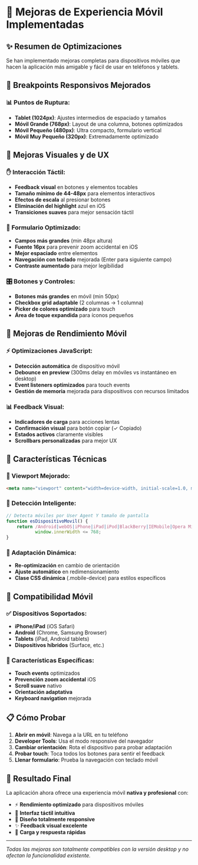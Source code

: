 # 📱 Mejoras de Experiencia Móvil Implementadas

## ✨ Resumen de Optimizaciones

Se han implementado mejoras completas para dispositivos móviles que hacen la aplicación más amigable y fácil de usar en teléfonos y tablets.

## 🎯 Breakpoints Responsivos Mejorados

### 📊 Puntos de Ruptura:
- **Tablet (1024px)**: Ajustes intermedios de espaciado y tamaños
- **Móvil Grande (768px)**: Layout de una columna, botones optimizados
- **Móvil Pequeño (480px)**: Ultra compacto, formulario vertical
- **Móvil Muy Pequeño (320px)**: Extremadamente optimizado

## 🎨 Mejoras Visuales y de UX

### ✋ Interacción Táctil:
- **Feedback visual** en botones y elementos tocables
- **Tamaño mínimo de 44-48px** para elementos interactivos
- **Efectos de escala** al presionar botones
- **Eliminación del highlight** azul en iOS
- **Transiciones suaves** para mejor sensación táctil

### 📝 Formulario Optimizado:
- **Campos más grandes** (min 48px altura)
- **Fuente 16px** para prevenir zoom accidental en iOS
- **Mejor espaciado** entre elementos
- **Navegación con teclado** mejorada (Enter para siguiente campo)
- **Contraste aumentado** para mejor legibilidad

### 🎛️ Botones y Controles:
- **Botones más grandes** en móvil (min 50px)
- **Checkbox grid adaptable** (2 columnas → 1 columna)
- **Picker de colores optimizado** para touch
- **Área de toque expandida** para íconos pequeños

## 🚀 Mejoras de Rendimiento Móvil

### ⚡ Optimizaciones JavaScript:
- **Detección automática** de dispositivo móvil
- **Debounce en preview** (300ms delay en móviles vs instantáneo en desktop)
- **Event listeners optimizados** para touch events
- **Gestión de memoria** mejorada para dispositivos con recursos limitados

### 📊 Feedback Visual:
- **Indicadores de carga** para acciones lentas
- **Confirmación visual** para botón copiar (✓ Copiado)
- **Estados activos** claramente visibles
- **Scrollbars personalizadas** para mejor UX

## 🔧 Características Técnicas

### 📐 Viewport Mejorado:
```html
<meta name="viewport" content="width=device-width, initial-scale=1.0, maximum-scale=5.0, user-scalable=yes, viewport-fit=cover">
```

### 🎯 Detección Inteligente:
```javascript
// Detecta móviles por User Agent Y tamaño de pantalla
function esDispositivoMovil() {
    return /Android|webOS|iPhone|iPad|iPod|BlackBerry|IEMobile|Opera Mini/i.test(navigator.userAgent) ||
           window.innerWidth <= 768;
}
```

### 🔄 Adaptación Dinámica:
- **Re-optimización** en cambio de orientación
- **Ajuste automático** en redimensionamiento
- **Clase CSS dinámica** (.mobile-device) para estilos específicos

## 📱 Compatibilidad Móvil

### ✅ Dispositivos Soportados:
- **iPhone/iPad** (iOS Safari)
- **Android** (Chrome, Samsung Browser)
- **Tablets** (iPad, Android tablets)
- **Dispositivos híbridos** (Surface, etc.)

### 🌟 Características Específicas:
- **Touch events** optimizados
- **Prevención zoom accidental** iOS
- **Scroll suave** nativo
- **Orientación adaptativa**
- **Keyboard navigation** mejorada

## 📋 Cómo Probar

1. **Abrir en móvil**: Navega a la URL en tu teléfono
2. **Developer Tools**: Usa el modo responsive del navegador
3. **Cambiar orientación**: Rota el dispositivo para probar adaptación
4. **Probar touch**: Toca todos los botones para sentir el feedback
5. **Llenar formulario**: Prueba la navegación con teclado móvil

## 🎉 Resultado Final

La aplicación ahora ofrece una experiencia móvil **nativa y profesional** con:
- ⚡ **Rendimiento optimizado** para dispositivos móviles
- 🎨 **Interfaz táctil intuitiva**
- 📱 **Diseño totalmente responsive**
- ✨ **Feedback visual excelente**
- 🚀 **Carga y respuesta rápidas**

---

*Todas las mejoras son totalmente compatibles con la versión desktop y no afectan la funcionalidad existente.*